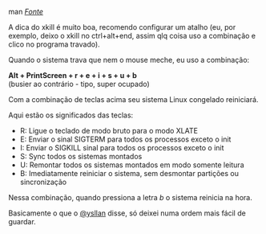 man *[Fonte](https://plus.diolinux.com.br/t/qual-comando-equivalente-do-crtl-alt-del-do-windows-no-linux-ubuntu/12692)*

A dica do xkill é muito boa, recomendo configurar um atalho (eu, por exemplo, deixo o xkill no ctrl+alt+end, assim qlq coisa uso a combinação e clico no programa travado).

Quando o sistema trava que nem o mouse meche, eu uso a combinação:

**Alt + PrintScreen + r + e + i + s + u + b**  
(busier ao contrário - tipo, super ocupado)

Com a combinação de teclas acima seu sistema Linux congelado reiniciará.

Aqui estão os significados das teclas:

- R: Ligue o teclado de modo bruto para o modo XLATE
- E: Enviar o sinal SIGTERM para todos os processos exceto o init
- I: Enviar o SIGKILL sinal para todos os processos exceto o init
- S: Sync todos os sistemas montados
- U: Remontar todos os sistemas montados em modo somente leitura
- B: Imediatamente reiniciar o sistema, sem desmontar partições ou sincronização

Nessa combinação, quando pressiona a letra _b_ o sistema reinicia na hora.

Basicamente o que o [@ysllan](https://plus.diolinux.com.br/u/ysllan) disse, só deixei numa ordem mais fácil de guardar.